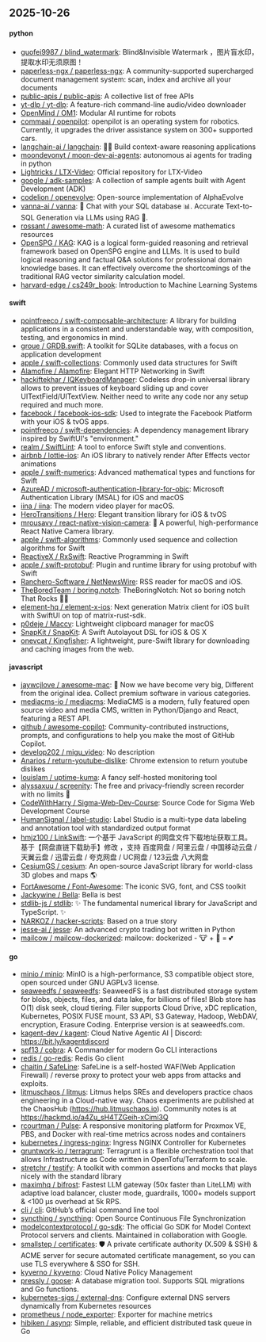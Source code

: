 ## 2025-10-26

#### python
* [guofei9987 / blind_watermark](https://github.com/guofei9987/blind_watermark): Blind&Invisible Watermark ，图片盲水印，提取水印无须原图！
* [paperless-ngx / paperless-ngx](https://github.com/paperless-ngx/paperless-ngx): A community-supported supercharged document management system: scan, index and archive all your documents
* [public-apis / public-apis](https://github.com/public-apis/public-apis): A collective list of free APIs
* [yt-dlp / yt-dlp](https://github.com/yt-dlp/yt-dlp): A feature-rich command-line audio/video downloader
* [OpenMind / OM1](https://github.com/OpenMind/OM1): Modular AI runtime for robots
* [commaai / openpilot](https://github.com/commaai/openpilot): openpilot is an operating system for robotics. Currently, it upgrades the driver assistance system on 300+ supported cars.
* [langchain-ai / langchain](https://github.com/langchain-ai/langchain): 🦜🔗 Build context-aware reasoning applications
* [moondevonyt / moon-dev-ai-agents](https://github.com/moondevonyt/moon-dev-ai-agents): autonomous ai agents for trading in python
* [Lightricks / LTX-Video](https://github.com/Lightricks/LTX-Video): Official repository for LTX-Video
* [google / adk-samples](https://github.com/google/adk-samples): A collection of sample agents built with Agent Development (ADK)
* [codelion / openevolve](https://github.com/codelion/openevolve): Open-source implementation of AlphaEvolve
* [vanna-ai / vanna](https://github.com/vanna-ai/vanna): 🤖 Chat with your SQL database 📊. Accurate Text-to-SQL Generation via LLMs using RAG 🔄.
* [rossant / awesome-math](https://github.com/rossant/awesome-math): A curated list of awesome mathematics resources
* [OpenSPG / KAG](https://github.com/OpenSPG/KAG): KAG is a logical form-guided reasoning and retrieval framework based on OpenSPG engine and LLMs. It is used to build logical reasoning and factual Q&A solutions for professional domain knowledge bases. It can effectively overcome the shortcomings of the traditional RAG vector similarity calculation model.
* [harvard-edge / cs249r_book](https://github.com/harvard-edge/cs249r_book): Introduction to Machine Learning Systems

#### swift
* [pointfreeco / swift-composable-architecture](https://github.com/pointfreeco/swift-composable-architecture): A library for building applications in a consistent and understandable way, with composition, testing, and ergonomics in mind.
* [groue / GRDB.swift](https://github.com/groue/GRDB.swift): A toolkit for SQLite databases, with a focus on application development
* [apple / swift-collections](https://github.com/apple/swift-collections): Commonly used data structures for Swift
* [Alamofire / Alamofire](https://github.com/Alamofire/Alamofire): Elegant HTTP Networking in Swift
* [hackiftekhar / IQKeyboardManager](https://github.com/hackiftekhar/IQKeyboardManager): Codeless drop-in universal library allows to prevent issues of keyboard sliding up and cover UITextField/UITextView. Neither need to write any code nor any setup required and much more.
* [facebook / facebook-ios-sdk](https://github.com/facebook/facebook-ios-sdk): Used to integrate the Facebook Platform with your iOS & tvOS apps.
* [pointfreeco / swift-dependencies](https://github.com/pointfreeco/swift-dependencies): A dependency management library inspired by SwiftUI's "environment."
* [realm / SwiftLint](https://github.com/realm/SwiftLint): A tool to enforce Swift style and conventions.
* [airbnb / lottie-ios](https://github.com/airbnb/lottie-ios): An iOS library to natively render After Effects vector animations
* [apple / swift-numerics](https://github.com/apple/swift-numerics): Advanced mathematical types and functions for Swift
* [AzureAD / microsoft-authentication-library-for-objc](https://github.com/AzureAD/microsoft-authentication-library-for-objc): Microsoft Authentication Library (MSAL) for iOS and macOS
* [iina / iina](https://github.com/iina/iina): The modern video player for macOS.
* [HeroTransitions / Hero](https://github.com/HeroTransitions/Hero): Elegant transition library for iOS & tvOS
* [mrousavy / react-native-vision-camera](https://github.com/mrousavy/react-native-vision-camera): 📸 A powerful, high-performance React Native Camera library.
* [apple / swift-algorithms](https://github.com/apple/swift-algorithms): Commonly used sequence and collection algorithms for Swift
* [ReactiveX / RxSwift](https://github.com/ReactiveX/RxSwift): Reactive Programming in Swift
* [apple / swift-protobuf](https://github.com/apple/swift-protobuf): Plugin and runtime library for using protobuf with Swift
* [Ranchero-Software / NetNewsWire](https://github.com/Ranchero-Software/NetNewsWire): RSS reader for macOS and iOS.
* [TheBoredTeam / boring.notch](https://github.com/TheBoredTeam/boring.notch): TheBoringNotch: Not so boring notch That Rocks 🎸🎶
* [element-hq / element-x-ios](https://github.com/element-hq/element-x-ios): Next generation Matrix client for iOS built with SwiftUI on top of matrix-rust-sdk.
* [p0deje / Maccy](https://github.com/p0deje/Maccy): Lightweight clipboard manager for macOS
* [SnapKit / SnapKit](https://github.com/SnapKit/SnapKit): A Swift Autolayout DSL for iOS & OS X
* [onevcat / Kingfisher](https://github.com/onevcat/Kingfisher): A lightweight, pure-Swift library for downloading and caching images from the web.

#### javascript
* [jaywcjlove / awesome-mac](https://github.com/jaywcjlove/awesome-mac):  Now we have become very big, Different from the original idea. Collect premium software in various categories.
* [mediacms-io / mediacms](https://github.com/mediacms-io/mediacms): MediaCMS is a modern, fully featured open source video and media CMS, written in Python/Django and React, featuring a REST API.
* [github / awesome-copilot](https://github.com/github/awesome-copilot): Community-contributed instructions, prompts, and configurations to help you make the most of GitHub Copilot.
* [develop202 / migu_video](https://github.com/develop202/migu_video): No description
* [Anarios / return-youtube-dislike](https://github.com/Anarios/return-youtube-dislike): Chrome extension to return youtube dislikes
* [louislam / uptime-kuma](https://github.com/louislam/uptime-kuma): A fancy self-hosted monitoring tool
* [alyssaxuu / screenity](https://github.com/alyssaxuu/screenity): The free and privacy-friendly screen recorder with no limits 🎥
* [CodeWithHarry / Sigma-Web-Dev-Course](https://github.com/CodeWithHarry/Sigma-Web-Dev-Course): Source Code for Sigma Web Development Course
* [HumanSignal / label-studio](https://github.com/HumanSignal/label-studio): Label Studio is a multi-type data labeling and annotation tool with standardized output format
* [hmjz100 / LinkSwift](https://github.com/hmjz100/LinkSwift): 一个基于 JavaScript 的网盘文件下载地址获取工具。基于【网盘直链下载助手】修改 ，支持 百度网盘 / 阿里云盘 / 中国移动云盘 / 天翼云盘 / 迅雷云盘 / 夸克网盘 / UC网盘 / 123云盘 八大网盘
* [CesiumGS / cesium](https://github.com/CesiumGS/cesium): An open-source JavaScript library for world-class 3D globes and maps 🌎
* [FortAwesome / Font-Awesome](https://github.com/FortAwesome/Font-Awesome): The iconic SVG, font, and CSS toolkit
* [Jackywine / Bella](https://github.com/Jackywine/Bella): Bella is best
* [stdlib-js / stdlib](https://github.com/stdlib-js/stdlib): ✨ The fundamental numerical library for JavaScript and TypeScript. ✨
* [NARKOZ / hacker-scripts](https://github.com/NARKOZ/hacker-scripts): Based on a true story
* [jesse-ai / jesse](https://github.com/jesse-ai/jesse): An advanced crypto trading bot written in Python
* [mailcow / mailcow-dockerized](https://github.com/mailcow/mailcow-dockerized): mailcow: dockerized - 🐮 + 🐋 = 💕

#### go
* [minio / minio](https://github.com/minio/minio): MinIO is a high-performance, S3 compatible object store, open sourced under GNU AGPLv3 license.
* [seaweedfs / seaweedfs](https://github.com/seaweedfs/seaweedfs): SeaweedFS is a fast distributed storage system for blobs, objects, files, and data lake, for billions of files! Blob store has O(1) disk seek, cloud tiering. Filer supports Cloud Drive, xDC replication, Kubernetes, POSIX FUSE mount, S3 API, S3 Gateway, Hadoop, WebDAV, encryption, Erasure Coding. Enterprise version is at seaweedfs.com.
* [kagent-dev / kagent](https://github.com/kagent-dev/kagent): Cloud Native Agentic AI | Discord: https://bit.ly/kagentdiscord
* [spf13 / cobra](https://github.com/spf13/cobra): A Commander for modern Go CLI interactions
* [redis / go-redis](https://github.com/redis/go-redis): Redis Go client
* [chaitin / SafeLine](https://github.com/chaitin/SafeLine): SafeLine is a self-hosted WAF(Web Application Firewall) / reverse proxy to protect your web apps from attacks and exploits.
* [litmuschaos / litmus](https://github.com/litmuschaos/litmus): Litmus helps SREs and developers practice chaos engineering in a Cloud-native way. Chaos experiments are published at the ChaosHub (https://hub.litmuschaos.io). Community notes is at https://hackmd.io/a4Zu_sH4TZGeih-xCimi3Q
* [rcourtman / Pulse](https://github.com/rcourtman/Pulse): A responsive monitoring platform for Proxmox VE, PBS, and Docker with real-time metrics across nodes and containers
* [kubernetes / ingress-nginx](https://github.com/kubernetes/ingress-nginx): Ingress NGINX Controller for Kubernetes
* [gruntwork-io / terragrunt](https://github.com/gruntwork-io/terragrunt): Terragrunt is a flexible orchestration tool that allows Infrastructure as Code written in OpenTofu/Terraform to scale.
* [stretchr / testify](https://github.com/stretchr/testify): A toolkit with common assertions and mocks that plays nicely with the standard library
* [maximhq / bifrost](https://github.com/maximhq/bifrost): Fastest LLM gateway (50x faster than LiteLLM) with adaptive load balancer, cluster mode, guardrails, 1000+ models support & <100 µs overhead at 5k RPS.
* [cli / cli](https://github.com/cli/cli): GitHub’s official command line tool
* [syncthing / syncthing](https://github.com/syncthing/syncthing): Open Source Continuous File Synchronization
* [modelcontextprotocol / go-sdk](https://github.com/modelcontextprotocol/go-sdk): The official Go SDK for Model Context Protocol servers and clients. Maintained in collaboration with Google.
* [smallstep / certificates](https://github.com/smallstep/certificates): 🛡️ A private certificate authority (X.509 & SSH) & ACME server for secure automated certificate management, so you can use TLS everywhere & SSO for SSH.
* [kyverno / kyverno](https://github.com/kyverno/kyverno): Cloud Native Policy Management
* [pressly / goose](https://github.com/pressly/goose): A database migration tool. Supports SQL migrations and Go functions.
* [kubernetes-sigs / external-dns](https://github.com/kubernetes-sigs/external-dns): Configure external DNS servers dynamically from Kubernetes resources
* [prometheus / node_exporter](https://github.com/prometheus/node_exporter): Exporter for machine metrics
* [hibiken / asynq](https://github.com/hibiken/asynq): Simple, reliable, and efficient distributed task queue in Go

